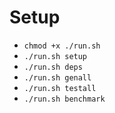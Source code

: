 # Setup

- `chmod +x ./run.sh`
- `./run.sh setup`
- `./run.sh deps`
- `./run.sh genall`
- `./run.sh testall`
- `./run.sh benchmark`
